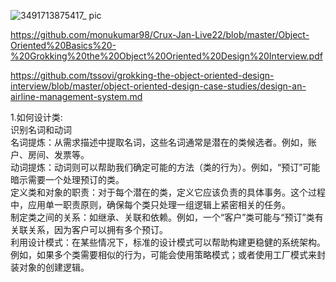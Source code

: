 ![3491713875417_ pic](https://github.com/xkong-study/ood/assets/100473178/ab7f2cd6-08e6-421b-9ef7-20ec0a66502b)

https://github.com/monukumar98/Crux-Jan-Live22/blob/master/Object-Oriented%20Basics%20-%20Grokking%20the%20Object%20Oriented%20Design%20Interview.pdf

https://github.com/tssovi/grokking-the-object-oriented-design-interview/blob/master/object-oriented-design-case-studies/design-an-airline-management-system.md


1.如何设计类:              
识别名词和动词             
名词提炼：从需求描述中提取名词，这些名词通常是潜在的类候选者。例如，账户、房间、发票等。         
动词提炼：动词则可以帮助我们确定可能的方法（类的行为）。例如，“预订”可能暗示需要一个处理预订的类。           
定义类和对象的职责：对于每个潜在的类，定义它应该负责的具体事务。这个过程中，应用单一职责原则，确保每个类只处理一组逻辑上紧密相关的任务。            
制定类之间的关系：如继承、关联和依赖。例如，一个“客户”类可能与“预订”类有关联关系，因为客户可以拥有多个预订。          
利用设计模式：在某些情况下，标准的设计模式可以帮助构建更稳健的系统架构。例如，如果多个类需要相似的行为，可能会使用策略模式；或者使用工厂模式来封装对象的创建逻辑。       

